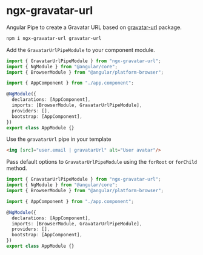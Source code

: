 # ngx-gravatar-url

Angular Pipe to create a Gravatar URL based on [gravatar-url](https://github.com/sindresorhus/gravatar-url#readme) package.

```bash
npm i ngx-gravatar-url gravatar-url
```

Add the `GravatarUrlPipeModule` to your component module.

```ts
import { GravatarUrlPipeModule } from "ngx-gravatar-url";
import { NgModule } from "@angular/core";
import { BrowserModule } from "@angular/platform-browser";

import { AppComponent } from "./app.component";

@NgModule({
  declarations: [AppComponent],
  imports: [BrowserModule, GravatarUrlPipeModule],
  providers: [],
  bootstrap: [AppComponent],
})
export class AppModule {}
```

Use the `gravatarUrl` pipe in your template

```html
<img [src]="user.email | gravatarUrl" alt="User avatar"/>
```


Pass default options to `GravatarUrlPipeModule` using the `forRoot` or `forChild` method.

```ts
import { GravatarUrlPipeModule } from "ngx-gravatar-url";
import { NgModule } from "@angular/core";
import { BrowserModule } from "@angular/platform-browser";

import { AppComponent } from "./app.component";

@NgModule({
  declarations: [AppComponent],
  imports: [BrowserModule, GravatarUrlPipeModule],
  providers: [],
  bootstrap: [AppComponent],
})
export class AppModule {}
```